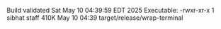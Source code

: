 Build validated Sat May 10 04:39:59 EDT 2025
Executable: -rwxr-xr-x  1 sibhat  staff   410K May 10 04:39 target/release/wrap-terminal
